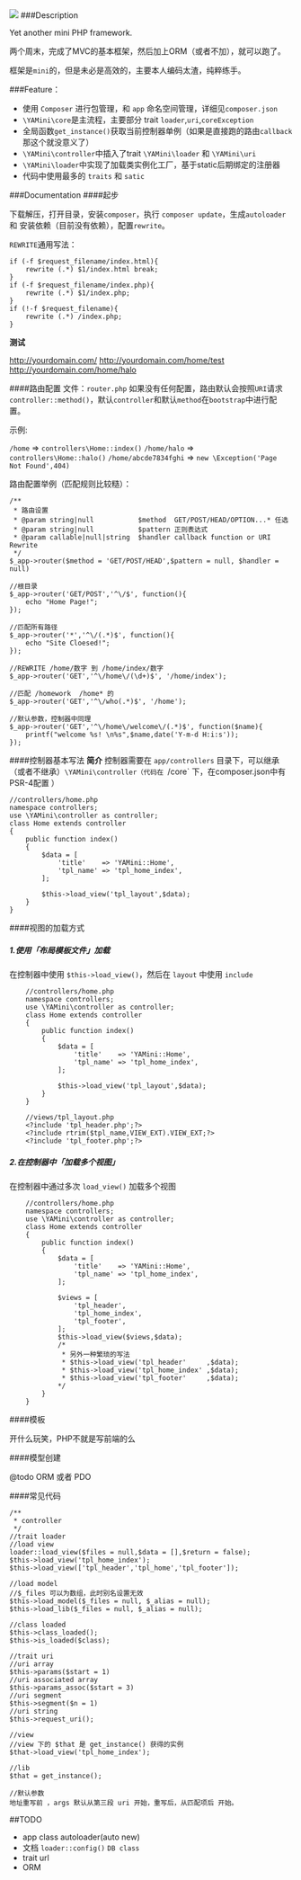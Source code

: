 
<img src="http://ww4.sinaimg.cn/large/005wzwuKgw1eq6ofm37yfj30lo08iwep.jpg">
###Description

Yet another mini PHP framework.

两个周末，完成了MVC的基本框架，然后加上ORM（或者不加），就可以跑了。

框架是`mini`的，但是未必是高效的，主要本人编码太渣，纯粹练手。

###Feature：

- 使用 `Composer` 进行包管理，和 `app` 命名空间管理，详细见`composer.json`
- `\YAMini\core`是主流程，主要部分 trait `loader`,`uri`,`coreException`
- 全局函数`get_instance()`获取当前控制器单例（如果是直接跑的路由`callback`那这个就没意义了）
- `\YAMini\controller`中插入了trait `\YAMini\loader` 和 `\YAMini\uri`
- `\YAMini\loader`中实现了加载类实例化工厂，基于static后期绑定的注册器
- 代码中使用最多的 `traits` 和 `satic`


###Documentation
####起步

下载解压，打开目录，安装`composer`，执行 `composer update`，生成`autoloader` 和 安装依赖（目前没有依赖），配置`rewrite`。

`REWRITE`通用写法：

    if (-f $request_filename/index.html){
        rewrite (.*) $1/index.html break;
    }
    if (-f $request_filename/index.php){
        rewrite (.*) $1/index.php;
    }
    if (!-f $request_filename){
        rewrite (.*) /index.php;
    }
**测试**

http://yourdomain.com/
http://yourdomain.com/home/test
http://yourdomain.com/home/halo


####路由配置
文件：`router.php`
如果没有任何配置，路由默认会按照`URI`请求`controller::method()`，默认`controller`和默认`method`在`bootstrap`中进行配置。

示例:

`/home`      => `controllers\Home::index()`
`/home/halo` => `controllers\Home::halo()`
`/home/abcde7834fghi` => `new \Exception('Page Not Found',404)`

路由配置举例（匹配规则比较糙）：

    /**
     * 路由设置
     * @param string|null           $method  GET/POST/HEAD/OPTION...* 任选
     * @param string|null           $pattern 正则表达式
     * @param callable|null|string  $handler callback function or URI Rewrite
     */
    $_app->router($method = 'GET/POST/HEAD',$pattern = null, $handler = null)

    //根目录
    $_app->router('GET/POST','^\/$', function(){
        echo "Home Page!";
    });

    //匹配所有路径
    $_app->router('*','^\/(.*)$', function(){
        echo "Site Cloesed!";
    });

    //REWRITE /home/数字 到 /home/index/数字
    $_app->router('GET','^\/home\/(\d+)$', '/home/index');

    //匹配 /homework  /home* 的
    $_app->router('GET','^\/who(.*)$', '/home');

    //默认参数，控制器中同理
    $_app->router('GET','^\/home\/welcome\/(.*)$', function($name){
        printf("welcome %s! \n%s",$name,date('Y-m-d H:i:s'));
    });



####控制器基本写法
**简介**
控制器需要在 `app/controllers` 目录下，可以继承（或者不继承）`\YAMini\controller（代码在 `/core` 下，在composer.json中有 PSR-4配置 ）

    //controllers/home.php
    namespace controllers;
    use \YAMini\controller as controller;
    class Home extends controller
    {
        public function index()
        {
            $data = [
                'title'    => 'YAMini::Home',
                'tpl_name' => 'tpl_home_index',
            ];

            $this->load_view('tpl_layout',$data);
        }
    }

####视图的加载方式

##### 1.使用「布局模板文件」加载
在控制器中使用 `$this->load_view()`，然后在 `layout` 中使用 `include`

        //controllers/home.php
        namespace controllers;
        use \YAMini\controller as controller;
        class Home extends controller
        {
            public function index()
            {
                $data = [
                    'title'    => 'YAMini::Home',
                    'tpl_name' => 'tpl_home_index',
                ];

                $this->load_view('tpl_layout',$data);
            }
        }

        //views/tpl_layout.php
        <?include 'tpl_header.php';?>
        <?include rtrim($tpl_name,VIEW_EXT).VIEW_EXT;?>
        <?include 'tpl_footer.php';?>

##### 2.在控制器中「加载多个视图」

在控制器中通过多次 `load_view()` 加载多个视图

        //controllers/home.php
        namespace controllers;
        use \YAMini\controller as controller;
        class Home extends controller
        {
            public function index()
            {
                $data = [
                    'title'    => 'YAMini::Home',
                    'tpl_name' => 'tpl_home_index',
                ];

                $views = [
                    'tpl_header',
                    'tpl_home_index',
                    'tpl_footer',
                ];
                $this->load_view($views,$data);
                /*
                 * 另外一种繁琐的写法
                 * $this->load_view('tpl_header'     ,$data);
                 * $this->load_view('tpl_home_index' ,$data);
                 * $this->load_view('tpl_footer'     ,$data);
                */
            }
        }

####模板

开什么玩笑，PHP不就是写前端的么

####模型创建

@todo ORM 或者 PDO

####常见代码


    /**
     * controller
     */
    //trait loader
    //load view
    loader::load_view($files = null,$data = [],$return = false);
    $this->load_view('tpl_home_index');
    $this->load_view(['tpl_header','tpl_home','tpl_footer']);

    //load model
    //$_files 可以为数组，此时别名设置无效
    $this->load_model($_files = null, $_alias = null);
    $this->load_lib($_files = null, $_alias = null);

    //class loaded
    $this->class_loaded();
    $this->is_loaded($class);

    //trait uri
    //uri array
    $this->params($start = 1)
    //uri associated array
    $this->params_assoc($start = 3)
    //uri segment
    $this->segment($n = 1)
    //uri string
    $this->request_uri();

    //view
    //view 下的 $that 是 get_instance() 获得的实例
    $that->load_view('tpl_home_index');

    //lib
    $that = get_instance();

    //默认参数
    地址重写前 ，args 默认从第三段 uri 开始，重写后，从匹配项后 开始。



##TODO
- app class autoloader(auto new)
- 文档 `loader::config()` `DB class`
- trait url
- ORM
